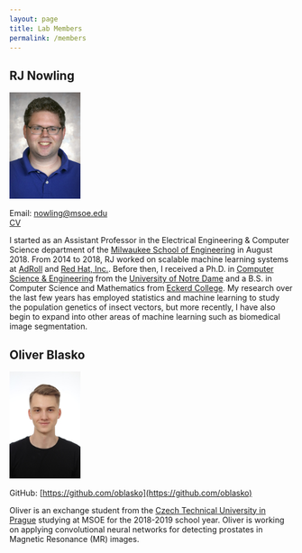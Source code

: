 ```yaml
---
layout: page
title: Lab Members
permalink: /members
---
```


## RJ Nowling

<img src="/images/photos/nowling.jpg" width="25%" height="25%" />

Email: nowling@msoe.edu<br />[CV](/static/rnowling_resume.pdf)

I started as an Assistant Professor in the Electrical Engineering & Computer Science department of the [Milwaukee School of Engineering](https://www.msoe.edu) in August 2018.  From 2014 to 2018, RJ worked on scalable machine learning systems at [AdRoll](http://www.adroll.com/) and [Red Hat, Inc.](http://www.redhat.com/). Before then, I received a Ph.D. in [Computer Science & Engineering](http://cse.nd.edu/) from the [University of Notre Dame](http://www.nd.edu) and a B.S. in Computer Science and Mathematics from [Eckerd College](http://www.eckerd.edu).  My research over the last few years has employed statistics and machine learning to study the population genetics of insect vectors, but more recently, I have also begin to expand into other areas of machine learning such as biomedical image segmentation.

## Oliver Blasko

<img src="/images/photos/blasko.jpg" width="25%" height="25%" />

GitHub: [https://github.com/oblasko](https://github.com/oblasko)

Oliver is an exchange student from the [Czech Technical University in Prague](https://www.cvut.cz/en) studying at MSOE for the 2018-2019 school year.  Oliver is working on applying convolutional neural networks for detecting prostates in Magnetic Resonance (MR) images.



